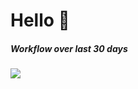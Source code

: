 # Hello :wave:


##### Workflow over last 30 days
<img src="https://wakatime.com/share/@bd064375-0f69-49f0-82b8-37a787092fc2/ded7bf3a-b063-4e71-870a-52965c0502ad.svg"/>
